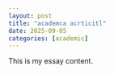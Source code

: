 ```yaml
---
layout: post
title: "academca acrticitl"
date: 2025-09-05
categories: [academic]
---
```

This is my essay content.
